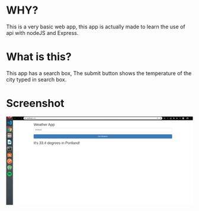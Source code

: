 # WHY?

This is a very basic web app, this app is actually made to learn the use of api with nodeJS and Express.<br>

# What is this?

This app has a search box, The submit button shows the temperature of the city typed in search box.<br>

# Screenshot

<img src="readme/re.png"/>
